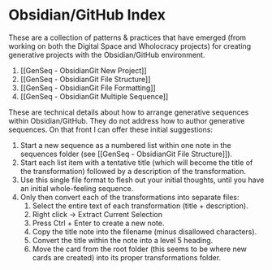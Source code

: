 # Obsidian/GitHub Index
These are a collection of patterns & practices that have emerged (from working on both the Digital Space and Wholocracy projects) for creating generative projects with the Obsidian/GitHub environment.
1. [[GenSeq - ObsidianGit New Project]]
2. [[GenSeq - ObsidianGit File Structure]]
3. [[GenSeq - ObsidianGit File Formatting]]
4. [[GenSeq - ObsidianGit Multiple Sequence]]

These are technical details about how to arrange generative sequences within Obsidian/GitHub. They do not address how to author generative sequences. On that front I can offer these initial suggestions: 
1. Start a new sequence as a numbered list within one note in the sequences folder (see [[GenSeq - ObsidianGit File Structure]]).
2. Start each list item with a tentative title (which will become the title of the transformation) followed by a description of the transformation.
3. Use this single file format to flesh out your initial thoughts, until you have an initial whole-feeling sequence.
4. Only then convert each of the transformations into separate files:
	1. Select the entire text of each transformation (title + description).
	2. Right click -> Extract Current Selection
	3. Press Ctrl  + Enter to create a new note.
	4. Copy the title note into the filename (minus disallowed characters).
	5. Convert the title within the note into a level 5 heading.
	6. Move the card from the root folder (this seems to be where new cards are created) into its proper transformations folder.


